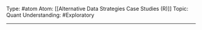 Type: #atom
Atom: [[Alternative Data Strategies Case Studies (R)]]
Topic: Quant
Understanding: #Exploratory 

----
